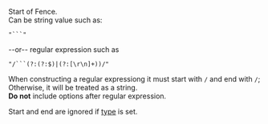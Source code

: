 Start of Fence.  
Can be string value such as:

    "```"

--or-- regular expression such as

    "/```(?:(?:$)|(?:[\r\n]+))/"  

When constructing a regular expressiong it must start with `/` and end with `/`; Otherwise, it will be treated as a string.  
**Do not** include options after regular expression.

Start and end are ignored if [type](/grunt-build-include/interfaces/_modules_interfaces_.ifence.html#type) is set.  